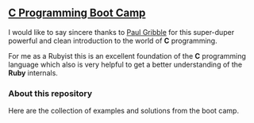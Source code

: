 ## [C Programming Boot Camp]

I would like to say sincere thanks to [Paul Gribble] for this super-duper powerful and clean introduction to the world of **C** programming.

For me as a Rubyist this is an excellent foundation of the **C** programming language which also is very helpful to get a better understanding of the **Ruby** internals.


### About this repository

Here are the collection of examples and solutions from the boot camp.


<!-- Links -->

[C Programming Boot Camp]: http://www.gribblelab.org/CBootCamp/index.html
[Paul Gribble]: http://www.gribblelab.org
